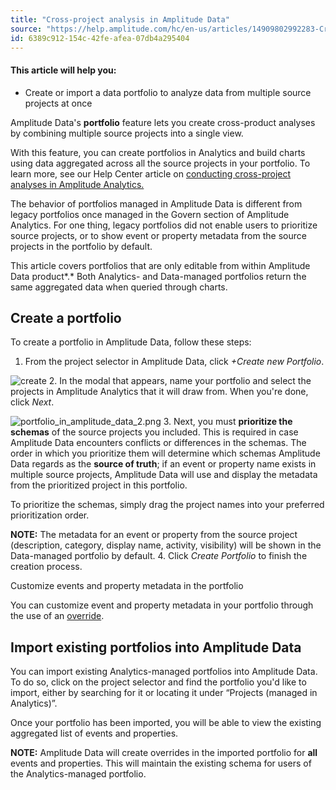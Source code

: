 ```yaml
---
title: "Cross-project analysis in Amplitude Data"
source: "https://help.amplitude.com/hc/en-us/articles/14909802992283-Cross-project-analysis-in-Amplitude-Data"
id: 6389c912-154c-42fe-afea-07db4a295404
---
```


#### This article will help you:

* Create or import a data portfolio to analyze data from multiple source projects at once

Amplitude Data's **portfolio** feature lets you create cross-product analyses by combining multiple source projects into a single view. 

With this feature, you can create portfolios in Analytics and build charts using data aggregated across all the source projects in your portfolio. To learn more, see our Help Center article on [conducting cross-project analyses in Amplitude Analytics.](/docs/admin/account-management/portfolio)

The behavior of portfolios managed in Amplitude Data is different from legacy portfolios once managed in the Govern section of Amplitude Analytics. For one thing, legacy portfolios did not enable users to prioritize source projects, or to show event or property metadata from the source projects in the portfolio by default.

This article covers portfolios that are only editable from within Amplitude Data product*.* Both Analytics- and Data-managed portfolios return the same aggregated data when queried through charts.

## Create a portfolio

To create a portfolio in Amplitude Data, follow these steps:

1. From the project selector in Amplitude Data, click *+Create new Portfolio*.  
  
![create](/docs/output/img/data/create.png)
2. In the modal that appears, name your portfolio and select the projects in Amplitude Analytics that it will draw from. When you're done, click *Next*.  
  
![portfolio_in_amplitude_data_2.png](/docs/output/img/data/portfolio-in-amplitude-data-2-png.png)
3. Next, you must **prioritize the schemas** of the source projects you included. This is required in case Amplitude Data encounters conflicts or differences in the schemas. The order in which you prioritize them will determine which schemas Amplitude Data regards as the **source of truth**; if an event or property name exists in multiple source projects, Amplitude Data will use and display the metadata from the prioritized project in this portfolio.  
  
To prioritize the schemas, simply drag the project names into your preferred prioritization order.  
  
**NOTE:** The metadata for an event or property from the source project (description, category, display name, activity, visibility) will be shown in the Data-managed portfolio by default.
4. Click *Create Portfolio* to finish the creation process.

Customize events and property metadata in the portfolio  

You can customize event and property metadata in your portfolio through the use of an [override](/docs/data/override-property).

## Import existing portfolios into Amplitude Data

You can import existing Analytics-managed portfolios into Amplitude Data. To do so, click on the project selector and find the portfolio you'd like to import, either by searching for it or locating it under “Projects (managed in Analytics)”.

Once your portfolio has been imported, you will be able to view the existing aggregated list of events and properties.

**NOTE:** Amplitude Data will create overrides in the imported portfolio for **all** events and properties. This will maintain the existing schema for users of the Analytics-managed portfolio.
